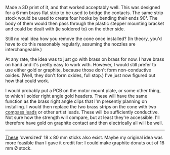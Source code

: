 Made a 3D print of it, and that worked acceptably well. This was designed for a 6 mm brass flat strip to be used to bridge the contacts. The same strip stock would be used to create four hooks by bending their ends 90°. The body of them would then pass through the plastic stepper mounting bracket and could be dealt with (ie soldered to) on the other side.

Still no real idea how you remove the cone once installed? (In theory, you'd have to do this reasonably regularly, assuming the nozzles are interchangeable.)

At any rate, the idea was to just go with brass on brass for now. I have brass on hand and it's pretty easy to work with. However, I would still prefer to use either gold or graphite, because those don't form non-conductive oxides. (Well, they don't form oxides, full stop.) I've just now figured out how that could work.

I would probably put a PCB on the motor mount plate, or some other thing, to which I solder right angle gold headers. These will have the same function as the brass right angle clips that I'm presently planning on installing. I would then replace the two brass strips on the cone with two [compass leads](https://www.gordonharris.co.nz/product/4597-tecnocompass-2mm-compass-leads-tube-of-4) or other artist leads. These will be sufficiently conductive. Not sure how the strength will compare, but at least they're accessible. I'll therefore have gold on graphite contact and then electrically all will be well.

---

[These](https://www.gordonharris.co.nz/product/9288-cretacolor-chunky-graphite-18x80mm) 'oversized' 18 x 80 mm sticks also exist. Maybe my original idea was more feasible than I gave it credit for: I could make graphite donuts out of 18 mm Ø stock.